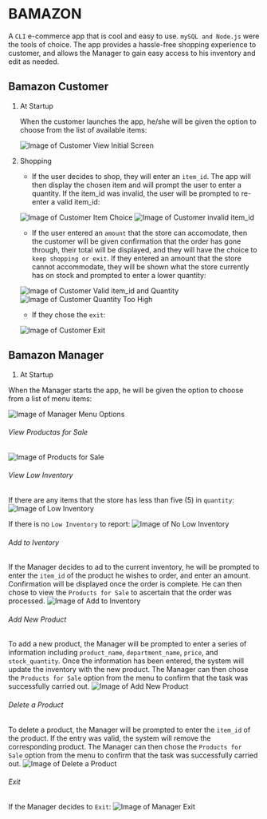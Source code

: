 # BAMAZON

A `CLI` e-commerce app that is cool and easy to use.  `mySQL and Node.js` were the tools of choice.  The app provides a hassle-free shopping experience to customer, and allows the Manager to gain easy access to his inventory and edit as needed.


## Bamazon Customer

1. At Startup

	When the customer launches the app, he/she will be given the option to choose from the list of available items:

	![Image of Customer View Initial Screen](https://menelik7.github.io/Bamazon/images/CustomerView1.PNG)

2. Shopping

	* If the user decides to shop, they will enter an `item_id`.  The app will then display the chosen item and will prompt the user to enter a quantity.  If the item_id was invalid, the user will be prompted to re-enter a valid item_id:

	![Image of Customer Item Choice](https://menelik7.github.io/Bamazon/images/CustomerView2.PNG)
	![Image of Customer invalid item_id](https://menelik7.github.io/Bamazon/images/CustomerView3.PNG)

	* If the user entered an `amount` that the store can accomodate, then the customer will be given confirmation that the order has gone through, their total will be displayed, and they will have the choice to `keep shopping or exit`.  If they entered an amount that the store cannot accommodate, they will be shown what the store currently has on stock and prompted to enter a lower quantity:

	![Image of Customer Valid item_id and Quantity](https://menelik7.github.io/Bamazon/images/CustomerView4.PNG)
	![Image of Customer Quantity Too High](https://menelik7.github.io/Bamazon/images/CustomerView5.PNG)

	* If they chose the `exit`:

	![Image of Customer Exit](https://menelik7.github.io/Bamazon/images/CustomerView6.PNG)


## Bamazon Manager

1. At Startup

When the Manager starts the app, he will be given the option to choose from a list of menu items:

![Image of Manager Menu Options](https://menelik7.github.io/Bamazon/images/ManagerView1.PNG)

###### View Productas for Sale
		
![Image of Products for Sale](https://menelik7.github.io/Bamazon/images/ManagerView2.PNG)

###### View Low Inventory

If there are any items that the store has less than five (5) in `quantity`:
![Image of Low Inventory](https://menelik7.github.io/Bamazon/images/ManagerView3.PNG)

If there is no `Low Inventory` to report:
![Image of No Low Inventory](https://menelik7.github.io/Bamazon/images/ManagerView4.PNG)

###### Add to Iventory
		
If the Manager decides to ad to the current inventory, he will be prompted to enter the `item_id` of the product he wishes to order, and enter an amount.  Confirmation will be displayed once the order is complete.  He can then chose to view the `Products for Sale` to ascertain that the order was processed.
![Image of Add to Inventory](https://menelik7.github.io/Bamazon/images/ManagerView5.PNG)

###### Add New Product
		
To add a new product, the Manager will be prompted to enter a series of information including `product_name`, `department_name`, `price`, and `stock_quantity`.  Once the information has been entered, the system will update the inventory with the new product.  The Manager can then chose the `Products for Sale` option from the menu to confirm that the task was successfully carried out.
![Image of Add New Product](https://menelik7.github.io/Bamazon/images/ManagerView6.PNG)

###### Delete a Product
		
To delete a product, the Manager will be prompted to enter the `item_id` of the product.  If the entry was valid, the system will remove the corresponding product.  The Manager can then chose the `Products for Sale` option from the menu to confirm that the task was successfully carried out.
![Image of Delete a Product](https://menelik7.github.io/Bamazon/images/ManagerView7.PNG)

###### Exit
		
If the Manager decides to `Exit`:
![Image of Manager Exit](https://menelik7.github.io/Bamazon/images/ManagerView.PNG)


	



